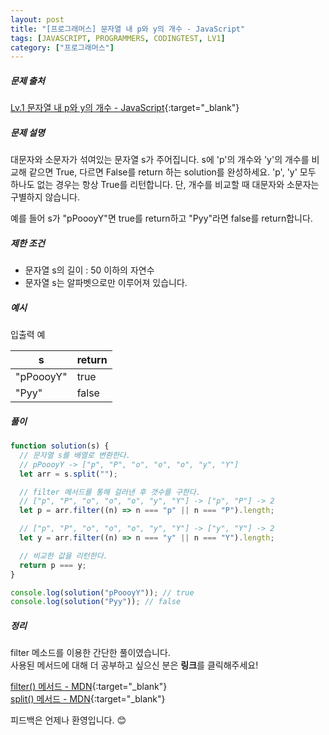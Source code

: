 ```yaml
---
layout: post
title: "[프로그래머스] 문자열 내 p와 y의 개수 - JavaScript"
tags: [JAVASCRIPT, PROGRAMMERS, CODINGTEST, LV1]
category: ["프로그래머스"]
---
```


##### 문제 출처

[Lv.1 문자열 내 p와 y의 개수 - JavaScript](https://programmers.co.kr/learn/courses/30/lessons/12916?language=javascript){:target="\_blank"}

##### 문제 설명

대문자와 소문자가 섞여있는 문자열 s가 주어집니다. s에 'p'의 개수와 'y'의 개수를 비교해 같으면 True, 다르면 False를 return 하는 solution를 완성하세요. 'p', 'y' 모두 하나도 없는 경우는 항상 True를 리턴합니다. 단, 개수를 비교할 때 대문자와 소문자는 구별하지 않습니다.

예를 들어 s가 "pPoooyY"면 true를 return하고 "Pyy"라면 false를 return합니다.

##### 제한 조건

- 문자열 s의 길이 : 50 이하의 자연수
- 문자열 s는 알파벳으로만 이루어져 있습니다.

##### 예시

입출력 예

| s         | return |
| --------- | ------ |
| "pPoooyY" | true   |
| "Pyy"     | false  |

##### 풀이

```javascript
function solution(s) {
  // 문자열 s를 배열로 변환한다.
  // pPoooyY -> ["p", "P", "o", "o", "o", "y", "Y"]
  let arr = s.split("");

  // filter 메서드를 통해 걸러낸 후 갯수를 구한다.
  // ["p", "P", "o", "o", "o", "y", "Y"] -> ["p", "P"] -> 2
  let p = arr.filter((n) => n === "p" || n === "P").length;

  // ["p", "P", "o", "o", "o", "y", "Y"] -> ["y", "Y"] -> 2
  let y = arr.filter((n) => n === "y" || n === "Y").length;

  // 비교한 값을 리턴한다.
  return p === y;
}

console.log(solution("pPoooyY")); // true
console.log(solution("Pyy")); // false
```

##### 정리

filter 메소드를 이용한 간단한 풀이였습니다.<br />
사용된 메서드에 대해 더 공부하고 싶으신 분은 **링크**를 클릭해주세요!

[filter() 메서드 - MDN](https://developer.mozilla.org/ko/docs/Web/JavaScript/Reference/Global_Objects/Array/filter){:target="\_blank"} <br />
[split() 메서드 - MDN](https://developer.mozilla.org/ko/docs/Web/JavaScript/Reference/Global_Objects/String/split){:target="\_blank"}

피드백은 언제나 환영입니다. 😊
